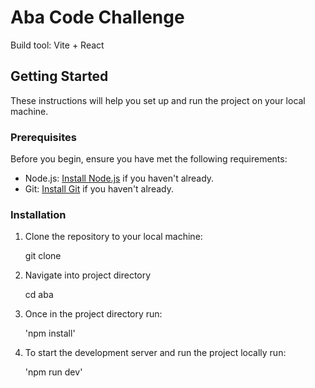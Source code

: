 # Aba Code Challenge

Build tool: Vite + React

## Getting Started

These instructions will help you set up and run the project on your local machine.

### Prerequisites

Before you begin, ensure you have met the following requirements:

- Node.js: [Install Node.js](https://nodejs.org/) if you haven't already.
- Git: [Install Git](https://git-scm.com/downloads) if you haven't already.

### Installation

1. Clone the repository to your local machine:

   git clone

2. Navigate into project directory

   cd aba

3. Once in the project directory run:

   'npm install'

4. To start the development server and run the project locally run:

   'npm run dev'
